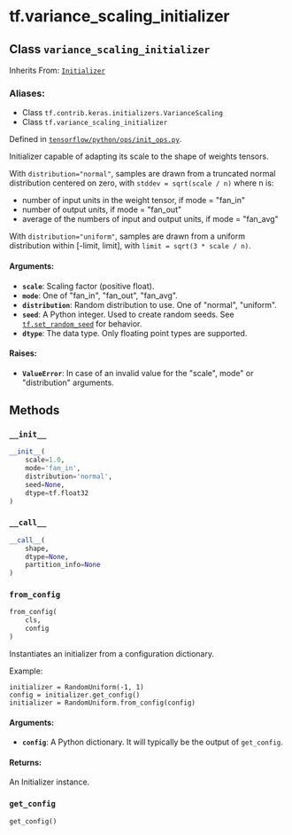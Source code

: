 <div itemscope itemtype="http://developers.google.com/ReferenceObject">
<meta itemprop="name" content="tf.variance_scaling_initializer" />
<meta itemprop="property" content="__call__"/>
<meta itemprop="property" content="__init__"/>
<meta itemprop="property" content="from_config"/>
<meta itemprop="property" content="get_config"/>
</div>

# tf.variance_scaling_initializer

## Class `variance_scaling_initializer`

Inherits From: [`Initializer`](../tf/contrib/keras/initializers/Initializer.md)

### Aliases:

* Class `tf.contrib.keras.initializers.VarianceScaling`
* Class `tf.variance_scaling_initializer`



Defined in [`tensorflow/python/ops/init_ops.py`](https://www.tensorflow.org/code/tensorflow/python/ops/init_ops.py).

Initializer capable of adapting its scale to the shape of weights tensors.

With `distribution="normal"`, samples are drawn from a truncated normal
distribution centered on zero, with `stddev = sqrt(scale / n)`
where n is:
  - number of input units in the weight tensor, if mode = "fan_in"
  - number of output units, if mode = "fan_out"
  - average of the numbers of input and output units, if mode = "fan_avg"

With `distribution="uniform"`, samples are drawn from a uniform distribution
within [-limit, limit], with `limit = sqrt(3 * scale / n)`.

#### Arguments:

* <b>`scale`</b>: Scaling factor (positive float).
* <b>`mode`</b>: One of "fan_in", "fan_out", "fan_avg".
* <b>`distribution`</b>: Random distribution to use. One of "normal", "uniform".
* <b>`seed`</b>: A Python integer. Used to create random seeds. See
    [`tf.set_random_seed`](../tf/set_random_seed.md)
    for behavior.
* <b>`dtype`</b>: The data type. Only floating point types are supported.


#### Raises:

* <b>`ValueError`</b>: In case of an invalid value for the "scale", mode" or
    "distribution" arguments.

## Methods

<h3 id="__init__"><code>__init__</code></h3>

``` python
__init__(
    scale=1.0,
    mode='fan_in',
    distribution='normal',
    seed=None,
    dtype=tf.float32
)
```



<h3 id="__call__"><code>__call__</code></h3>

``` python
__call__(
    shape,
    dtype=None,
    partition_info=None
)
```



<h3 id="from_config"><code>from_config</code></h3>

``` python
from_config(
    cls,
    config
)
```

Instantiates an initializer from a configuration dictionary.

Example:

```
initializer = RandomUniform(-1, 1)
config = initializer.get_config()
initializer = RandomUniform.from_config(config)
```

#### Arguments:

* <b>`config`</b>: A Python dictionary.
    It will typically be the output of `get_config`.


#### Returns:

  An Initializer instance.

<h3 id="get_config"><code>get_config</code></h3>

``` python
get_config()
```





